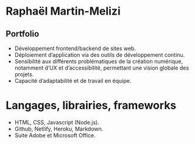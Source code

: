 # Raphaël Martin-Melizi

## Portfolio
* Développement frontend/backend de sites web.
* Déploiement d’application via des outils de développement continu.
* Sensibilité aux différents problématiques de la création numérique, notamment d’UX et d’accessibilité, permettant une vision globale des projets.
* Capacité d’adaptabilité et de travail en équipe.

# Langages, librairies, frameworks
* HTML, CSS, Javascript (Node.js).
* Github, Netlify, Heroku, Markdown.
* Suite Adobe et Microsoft Office.